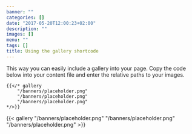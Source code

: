 ```yaml
---
banner: ""
categories: []
date: "2017-05-20T12:00:23+02:00"
description: ""
images: []
menu: ""
tags: []
title: Using the gallery shortcode
---
```


This way you can easily include a gallery into your page. Copy the code below into your content file and enter the relative paths to your images.

<!--more-->


    {{</* gallery
        "/banners/placeholder.png"
        "/banners/placeholder.png"
        "/banners/placeholder.png"
    */>}}

<p></p>

{{< gallery "/banners/placeholder.png" "/banners/placeholder.png" "/banners/placeholder.png" >}}
